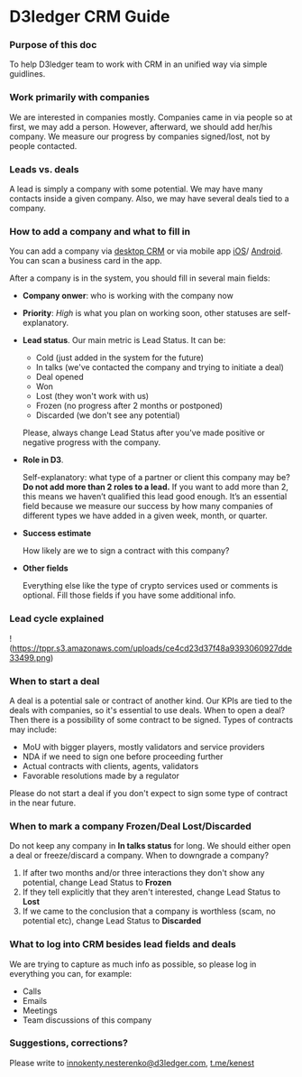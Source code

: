 # D3ledger CRM Guide

### Purpose of this doc
To help D3ledger team to work with CRM in an unified way via simple guidlines. 

### Work primarily with companies
We are interested in companies mostly. Companies came in via people so at first, we may add a person. However, afterward, we should add her/his company. We measure our progress by companies signed/lost, not by people contacted. 

### Leads vs. deals
A lead is simply a company with some potential. We may have many contacts inside a given company. Also, we may have several deals tied to a company. 

### How to add a company and what to fill in
You can add a company via [desktop CRM](https://app.hubspot.com/contacts/5107533/companies/list/view/all/) or via mobile app [iOS](https://itunes.apple.com/us/app/hubspot/id1107711722?mt=8)/ [Android](https://play.google.com/store/apps/details?id=com.hubspot.android&hl=en_US). You can scan a business card in the app. 

After a company is in the system, you should fill in several main fields:

* **Company onwer**: who is working with the company now

* **Priority**: *High* is what you plan on working soon, other statuses are self-explanatory. 


* **Lead status**. Our main metric is Lead Status. It can be:
  * Cold (just added in the system for the future)
  * In talks (we've contacted the company and trying to initiate a deal)
  * Deal opened
  * Won 
  * Lost (they won't work with us)
  * Frozen (no progress after 2 months or postponed)
  * Discarded (we don't see any potential)

  Please, always change Lead Status after you've made positive or negative progress with the company.

* **Role in D3**. 

  Self-explanatory: what type of a partner or client this company may be? **Do not add more than 2 roles to a lead.** If you    want to add more than 2, this means we haven’t qualified this lead good enough. It’s an essential field because we measure our success by how many companies of different types we have added in a given week, month, or quarter. 

* **Success estimate**
  
  How likely are we to sign a contract with this company? 
  
* **Other fields** 

  Everything else like the type of crypto services used or comments is optional. Fill those fields if you have some additional info.  

### Lead cycle explained
!(https://tppr.s3.amazonaws.com/uploads/ce4cd23d37f48a9393060927dde33499.png)


### When to start a deal
A deal is a potential sale or contract of another kind. Our KPIs are tied to the deals with companies, so it's essential to use deals. When to open a deal? Then there is a possibility of some contract to be signed. Types of contracts may include:
* MoU with bigger players, mostly validators and service providers
* NDA if we need to sign one before proceeding further 
* Actual contracts with clients, agents, validators
* Favorable resolutions made by a regulator

Please do not start a deal if you don't expect to sign some type of contract in the near future.

### When to mark a company Frozen/Deal Lost/Discarded
Do not keep any company in **In talks status** for long. We should either open a deal or freeze/discard a company. When to downgrade a company? 
1. If after two months and/or three interactions they don't show any potential, change Lead Status to **Frozen**
1. If they tell explicitly that they aren't interested, change Lead Status to **Lost**
1. If we came to the conclusion that a company is worthless (scam, no potential etc), change Lead Status to **Discarded**

### What to log into CRM besides lead fields and deals
We are trying to capture as much info as possible, so please log in everything you can, for example: 
* Calls
* Emails
* Meetings
* Team discussions of this company 

### Suggestions, corrections? 
Please write to [innokenty.nesterenko@d3ledger.com](mailto:innokenty.nesterenko@d3ledger.com), [t.me/kenest](https://t.me/kenest)

